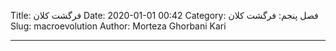 Title: فرگشت کلان
Date: 2020-01-01 00:42
Category: فصل پنجم: فرگشت کلان
Slug: macroevolution
Author: Morteza Ghorbani Kari

------
